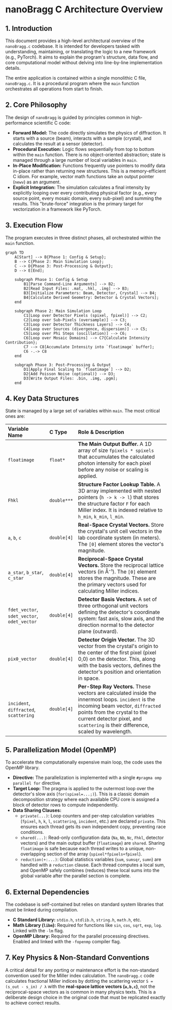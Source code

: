 # nanoBragg C Architecture Overview

## 1. Introduction

This document provides a high-level architectural overview of the `nanoBragg.c` codebase. It is intended for developers tasked with understanding, maintaining, or translating the logic to a new framework (e.g., PyTorch). It aims to explain the program's structure, data flow, and core computational model without delving into line-by-line implementation details.

The entire application is contained within a single monolithic C file, `nanoBragg.c`. It is a procedural program where the `main` function orchestrates all operations from start to finish.

## 2. Core Philosophy

The design of `nanoBragg` is guided by principles common in high-performance scientific C code:

*   **Forward Model:** The code directly simulates the physics of diffraction. It starts with a source (beam), interacts with a sample (crystal), and calculates the result at a sensor (detector).
*   **Procedural Execution:** Logic flows sequentially from top to bottom within the `main` function. There is no object-oriented abstraction; state is managed through a large number of local variables in `main`.
*   **In-Place Modification:** Functions frequently use pointers to modify data in-place rather than returning new structures. This is a memory-efficient C idiom. For example, vector math functions take an output pointer (`newv`) as an argument.
*   **Explicit Integration:** The simulation calculates a final intensity by explicitly looping over every contributing physical factor (e.g., every source point, every mosaic domain, every sub-pixel) and summing the results. This "brute-force" integration is the primary target for vectorization in a framework like PyTorch.

## 3. Execution Flow

The program executes in three distinct phases, all orchestrated within the `main` function.

```mermaid
graph TD
    A[Start] --> B{Phase 1: Config & Setup};
    B --> C{Phase 2: Main Simulation Loop};
    C --> D{Phase 3: Post-Processing & Output};
    D --> E[End];

    subgraph Phase 1: Config & Setup
        B1[Parse Command-Line Arguments] --> B2;
        B2[Read Input Files: .mat, .hkl, .img] --> B3;
        B3[Initialize Parameters: Beam, Detector, Crystal] --> B4;
        B4[Calculate Derived Geometry: Detector & Crystal Vectors];
    end

    subgraph Phase 2: Main Simulation Loop
        C1[Loop over Detector Pixels (spixel, fpixel)] --> C2;
        C2[Loop over Sub-Pixels (oversample)] --> C3;
        C3[Loop over Detector Thickness Layers] --> C4;
        C4[Loop over Sources (divergence, dispersion)] --> C5;
        C5[Loop over Phi Steps (oscillation)] --> C6;
        C6[Loop over Mosaic Domains] --> C7{Calculate Intensity Contribution};
        C7 --> C8[Accumulate Intensity into `floatimage` buffer];
        C6 -.-> C8
    end

    subgraph Phase 3: Post-Processing & Output
        D1[Apply Final Scaling to `floatimage`] --> D2;
        D2{Add Poisson Noise (optional)} --> D3;
        D3[Write Output Files: .bin, .img, .pgm];
    end
```

## 4. Key Data Structures

State is managed by a large set of variables within `main`. The most critical ones are:

| Variable Name | C Type | Role & Description |
| :--- | :--- | :--- |
| `floatimage` | `float*` | **The Main Output Buffer.** A 1D array of size `fpixels * spixels` that accumulates the calculated photon intensity for each pixel before any noise or scaling is applied. |
| `Fhkl` | `double***` | **Structure Factor Lookup Table.** A 3D array implemented with nested pointers (`h -> k -> l`) that stores the structure factor `F` for each Miller index. It is indexed relative to `h_min`, `k_min`, `l_min`. |
| `a`, `b`, `c` | `double[4]` | **Real-Space Crystal Vectors.** Store the crystal's unit cell vectors in the lab coordinate system (in meters). The `[0]` element stores the vector's magnitude. |
| `a_star`, `b_star`, `c_star` | `double[4]` | **Reciprocal-Space Crystal Vectors.** Store the reciprocal lattice vectors (in Å⁻¹). The `[0]` element stores the magnitude. These are the primary vectors used for calculating Miller indices. |
| `fdet_vector`, `sdet_vector`, `odet_vector` | `double[4]` | **Detector Basis Vectors.** A set of three orthogonal unit vectors defining the detector's coordinate system: fast axis, slow axis, and the direction normal to the detector plane (outward). |
| `pix0_vector` | `double[4]` | **Detector Origin Vector.** The 3D vector from the crystal's origin to the center of the first pixel (pixel 0,0) on the detector. This, along with the basis vectors, defines the detector's position and orientation in space. |
| `incident`, `diffracted`, `scattering` | `double[4]` | **Per-Step Ray Vectors.** These vectors are calculated inside the innermost loops. `incident` is the incoming beam vector, `diffracted` points from the crystal to the current detector pixel, and `scattering` is their difference, scaled by wavelength. |

## 5. Parallelization Model (OpenMP)

To accelerate the computationally expensive main loop, the code uses the OpenMP library.

*   **Directive:** The parallelization is implemented with a single `#pragma omp parallel for` directive.
*   **Target Loop:** The pragma is applied to the outermost loop over the detector's slow axis (`for(spixel=...;)`). This is a classic domain decomposition strategy where each available CPU core is assigned a block of detector rows to compute independently.
*   **Data Sharing Clauses:**
    *   `private(...)`: Loop counters and per-step calculation variables (`fpixel`, `h`, `k`, `l`, `scattering`, `incident`, etc.) are declared `private`. This ensures each thread gets its own independent copy, preventing race conditions.
    *   `shared(...)`: Read-only configuration data (`Na`, `Nb`, `Nc`, `Fhkl`, detector vectors) and the main output buffer (`floatimage`) are `shared`. Sharing `floatimage` is safe because each thread writes to a unique, non-overlapping section of the array (`spixel*fpixels+fpixel`).
    *   `reduction(+:...)`: Global statistics variables (`sum`, `sumsqr`, `sumn`) are handled with a `reduction` clause. Each thread computes a local sum, and OpenMP safely combines (reduces) these local sums into the global variable after the parallel section is complete.

## 6. External Dependencies

The codebase is self-contained but relies on standard system libraries that must be linked during compilation.

*   **C Standard Library:** `stdio.h`, `stdlib.h`, `string.h`, `math.h`, etc.
*   **Math Library (`libm`):** Required for functions like `sin`, `cos`, `sqrt`, `exp`, `log`. Linked with the `-lm` flag.
*   **OpenMP Library:** Required for the parallel processing directives. Enabled and linked with the `-fopenmp` compiler flag.

## 7. Key Physics & Non-Standard Conventions

A critical detail for any porting or maintenance effort is the non-standard convention used for the Miller index calculation. The `nanoBragg.c` code calculates fractional Miller indices by dotting the scattering vector `S = (s_out - s_in) / λ` with the **real-space lattice vectors (`a,b,c`)**, not the reciprocal-space vectors as is common in many physics texts. This is a deliberate design choice in the original code that must be replicated exactly to achieve correct results.